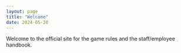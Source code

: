 ```yaml
---
layout: page
title: "Welcome"
date: 2024-05-20
---
```


Welcome to the official site for the game rules and the staff/employee handbook.
